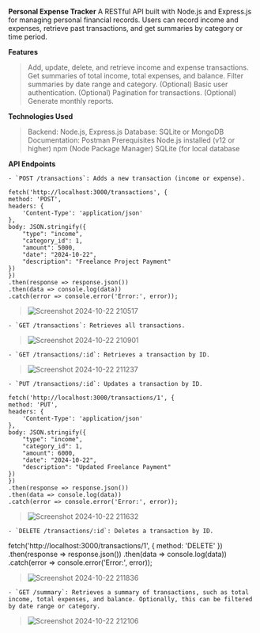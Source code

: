 **Personal Expense Tracker**
A RESTful API built with Node.js and Express.js for managing personal financial records. Users can record income and expenses, retrieve past transactions, and get summaries by category or time period.

**Features**
> Add, update, delete, and retrieve income and expense transactions.
> Get summaries of total income, total expenses, and balance.
> Filter summaries by date range and category.
> (Optional) Basic user authentication.
> (Optional) Pagination for transactions.
> (Optional) Generate monthly reports.

**Technologies Used**
> Backend: Node.js, Express.js
> Database: SQLite or MongoDB
> Documentation: Postman
Prerequisites
> Node.js installed (v12 or higher)
> npm (Node Package Manager)
> SQLite (for local database

**API Endpoints**

    - `POST /transactions`: Adds a new transaction (income or expense).
    
    fetch('http://localhost:3000/transactions', {
    method: 'POST',
    headers: {
        'Content-Type': 'application/json'
    },
    body: JSON.stringify({
        "type": "income",
        "category_id": 1,
        "amount": 5000,
        "date": "2024-10-22",
        "description": "Freelance Project Payment"
    })
    })
    .then(response => response.json())
    .then(data => console.log(data))
    .catch(error => console.error('Error:', error));

> ![Screenshot 2024-10-22 210517](https://github.com/user-attachments/assets/7bebe54b-6f15-4285-a971-1a92b1012990)

    - `GET /transactions`: Retrieves all transactions.
> ![Screenshot 2024-10-22 210901](https://github.com/user-attachments/assets/5c9beb23-1c21-486f-8ad3-e360f92310b5)

    - `GET /transactions/:id`: Retrieves a transaction by ID.
> ![Screenshot 2024-10-22 211237](https://github.com/user-attachments/assets/5aabec9b-7545-4dbb-a239-8339efeec426)

    - `PUT /transactions/:id`: Updates a transaction by ID.

    fetch('http://localhost:3000/transactions/1', {
    method: 'PUT',
    headers: {
        'Content-Type': 'application/json'
    },
    body: JSON.stringify({
        "type": "income",
        "category_id": 1,
        "amount": 6000,
        "date": "2024-10-22",
        "description": "Updated Freelance Payment"
    })
    })
    .then(response => response.json())
    .then(data => console.log(data))
    .catch(error => console.error('Error:', error));

>![Screenshot 2024-10-22 211632](https://github.com/user-attachments/assets/67e7e3de-d263-429c-bcfa-6a9c45dced70)

    - `DELETE /transactions/:id`: Deletes a transaction by ID.
fetch('http://localhost:3000/transactions/1', {
    method: 'DELETE'
})
.then(response => response.json())
.then(data => console.log(data))
.catch(error => console.error('Error:', error));
    
>![Screenshot 2024-10-22 211836](https://github.com/user-attachments/assets/4f5fec5d-a5da-4dc5-a8d3-2d01cd7cf07d)

    - `GET /summary`: Retrieves a summary of transactions, such as total income, total expenses, and balance. Optionally, this can be filtered by date range or category.
> ![Screenshot 2024-10-22 212106](https://github.com/user-attachments/assets/fc60eeba-f6d0-4f35-8f10-deab7c721b2f)
